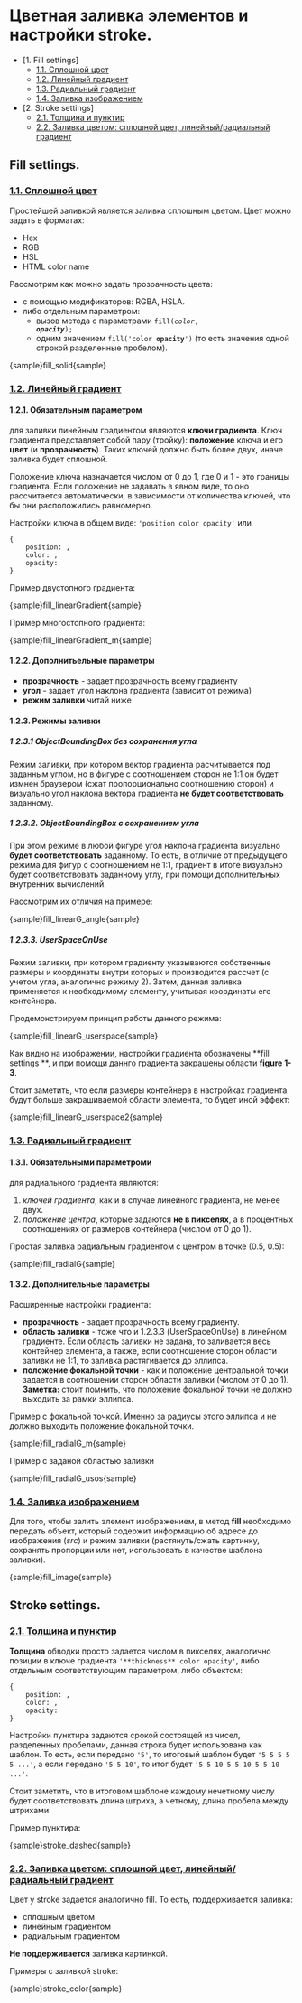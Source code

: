# Цветная заливка элементов и настройки stroke.
* [1. Fill settings]
  * [1.1. Сплошной цвет](#solid-color)
  * [1.2. Линейный градиент](#linear-gradient)
  * [1.3. Радиальный градиент](#radial-gradient)
  * [1.4. Заливка изображением](#image-fill)
* [2. Stroke settings]
  * [2.1. Толщина и пунктир](#thickness-dashed)
  * [2.2. Заливка цветом: сплошной цвет, линейный/радиальный градиент](#color)

## Fill settings.
### [1.1. Сплошной цвет](id:solid-color)
Простейшей заливкой является заливка сплошным цветом. 
Цвет можно задать в форматах:
* Hex
* RGB
* HSL
* HTML color name

Рассмотрим как можно задать прозрачность цвета:
* c помощью модификаторов: RGBA, HSLA.
* либо отдельным параметром:
    * вызов метода с параметрами <code>fill(_color_, _**opacity**_);</code>
    * одним значением <code>fill('color **opacity**')</code>
 (то есть значения одной строкой разделенные пробелом).

{sample}fill_solid{sample}

### [1.2. Линейный градиент](id:linear-gradient)

#### 1.2.1. Обязательным параметром
для заливки линейным градиентом являются **ключи градиента**.
 Ключ градиента представляет собой пару (тройку): **положение** ключа и его
 **цвет** (и  **прозрачность**). Таких ключей должно быть более двух, иначе 
 заливка будет сплошной.

Положение ключа назначается числом от 0 до 1, где 0 и 1 - это границы градиента.
 Если положение не задавать в явном виде, то оно рассчитается автоматически, в 
 зависимости от количества ключей, что бы они расположились равномерно.
 
Настройки ключа в общем виде: `'position color opacity'` или 
```
{
    position: ,
    color: ,
    opacity:
}
```

Пример двустопного градиента:

{sample}fill_linearGradient{sample}

Пример многостопного градиента:

{sample}fill_linearGradient_m{sample}

#### 1.2.2. Дополнитьельные параметры
* **прозрачность** - задает прозрачность всему градиенту
* **угол** - задает угол наклона градиента (зависит от режима)
* **режим заливки** читай ниже

#### 1.2.3. Режимы заливки

##### 1.2.3.1 ObjectBoundingBox без сохранения угла
Режим заливки, при котором вектор градиента расчитывается под заданным углом, 
 но в фигуре с соотношением сторон не 1:1 он будет измнен браузером (сжат 
 пропорционально соотношению сторон) и визуально угол наклона вектора градиента 
 **не будет соответствовать** заданному.

##### 1.2.3.2. ObjectBoundingBox с сохранением угла
При этом режиме в любой фигуре угол наклона градиента визуально **будет 
 соответствовать** заданному. То есть, в отличие от предыдущего режима для фигур 
 с соотношением не 1:1, градиент в итоге визуально будет соответствовать
 заданному углу, при помощи дополнительных внутренних вычислений.

Рассмотрим их отличия на примере:

{sample}fill_linearG_angle{sample}

##### 1.2.3.3. UserSpaceOnUse
Режим заливки, при котором градиенту указываются собственные размеры и координаты
 внутри которых и производится рассчет (с учетом угла, аналогично режиму 2).
 Затем, данная заливка применяется к необходимому элементу, учитывая координаты 
 его контейнера.

Продемонстрируем принцип работы данного режима:

{sample}fill_linearG_userspace{sample}

Как видно на изображении, настройки градиента обозначены **fill settings **, и
 при помощи даннго градиента закрашены области **figure 1-3**.

Стоит заметить, что если размеры контейнера в настройках градиента будут больше
 закрашиваемой области элемента, то будет иной эффект:

{sample}fill_linearG_userspace2{sample}

### [1.3. Радиальный градиент](id:radial-gradient)

#### 1.3.1. Обязательными параметроми
для радиального градиента являются:
1. _ключей градиента_, как и в случае линейного градиента, не менее двух. 
2. _положение центра_, которые задаются **не в пикселях**, а в процентных 
 соотношениях от размеров контейнера (числом от 0 до 1).

Простая заливка радиальным градиентом c центром в точке (0.5, 0.5):

{sample}fill_radialG{sample}

#### 1.3.2. Дополнительные параметры
Расширенные настройки градиента:
* **прозрачность** - задает прозрачность всему градиенту.
* **область заливки** - тоже что и 1.2.3.3 (UserSpaceOnUse) в линейном градиенте.
 Если область заливки не задана, то заливается весь контейнер элемента, а также,
 если соотношение сторон области заливки не 1:1, то заливка растягивается до 
 эллипса.
* **положение фокальной точки** - как и положение центральной точки задается
 в соотношении сторон области заливки (числом от 0 до 1). **Заметка:** стоит
 помнить, что положение фокальной точки не должно выходить за рамки эллипса.

Пример с фокальной точкой. Именно за радиусы этого эллипса и не должно
 выходить положение фокальной точки.

{sample}fill_radialG_m{sample}

Пример с заданой областью заливки

{sample}fill_radialG_usos{sample}

### [1.4. Заливка изображением](id:image-fill)
Для того, чтобы залить элемент изображением, в метод **fill** необходимо 
 передать объект, который содержит информацию об адресе до изображения (_src_) и
 режим заливки (растянуть/сжать картинку, сохранять пропорции или нет,
 использовать в качестве шаблона заливки).

{sample}fill_image{sample}

## Stroke settings.
### [2.1. Толщина и пунктир](id:thickness-dashed)
**Толщина** обводки просто задается числом в пикселях, аналогично позиции в ключе
 градиента `'**thickness** color opacity'`, либо отдельным соответствующим параметром,
 либо объектом:
 ```
 {
     position: ,
     color: ,
     opacity:
 }
 ```

Настройки пунктира задаются срокой состоящей из чисел, разделенных пробелами,
 данная строка будет использована как шаблон. То есть, если передано `'5'`,
 то итоговый шаблон будет `'5 5 5 5 5 ...'`, а если передано `'5 5 10'`, то
 итог будет `'5 5 10 5 5 10 5 5 10 ...'`.

Стоит заметить, что в итоговом шаблоне каждому нечетному числу будет соответствовать
 длина штриха, а четному, длина пробела между штрихами.

Пример пунктира:

{sample}stroke_dashed{sample}

### [2.2. Заливка цветом: сплошной цвет, линейный/радиальный градиент](id:color)
Цвет у stroke задается аналогично fill. То есть, поддерживается заливка:
* сплошным цветом
* линейным градиентом
* радиальным градиентом

**Не поддерживается** заливка картинкой.

Примеры с заливкой stroke:

{sample}stroke_color{sample}